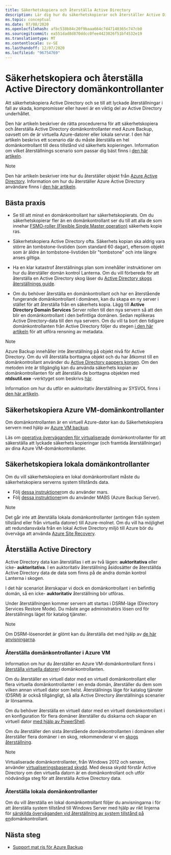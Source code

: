 ```yaml
---
title: Säkerhetskopiera och återställa Active Directory
description: Lär dig hur du säkerhetskopierar och återställer Active Directory-domänkontrollanter.
ms.topic: conceptual
ms.date: 07/08/2020
ms.openlocfilehash: afbc538b84c20f9baaa664c7d47140365c747cb0
ms.sourcegitcommit: ea551dad8d870ddcc0fee4423026f51bf4532e19
ms.translationtype: MT
ms.contentlocale: sv-SE
ms.lasthandoff: 12/07/2020
ms.locfileid: "96754769"
---
```

# <a name="back-up-and-restore-active-directory-domain-controllers"></a>Säkerhetskopiera och återställa Active Directory domänkontrollanter

Att säkerhetskopiera Active Directory och se till att lyckade återställningar i fall av skada, kompromisser eller haveri är en viktig del av Active Directory underhållet.

Den här artikeln beskriver de rätta procedurerna för att säkerhetskopiera och återställa Active Directory domänkontrollanter med Azure Backup, oavsett om de är virtuella Azure-datorer eller lokala servrar. I den här artikeln beskrivs ett scenario där du måste återställa en hel domänkontrollant till dess tillstånd vid säkerhets kopieringen. Information om vilket återställnings scenario som passar dig bäst finns i [den här artikeln](https://docs.microsoft.com/windows-server/identity/ad-ds/manage/ad-forest-recovery-determine-how-to-recover).  

>[!NOTE]
> Den här artikeln beskriver inte hur du återställer objekt från [Azure Active Directory](https://docs.microsoft.com/azure/active-directory/fundamentals/active-directory-whatis). Information om hur du återställer Azure Active Directory användare finns i [den här artikeln](https://docs.microsoft.com/azure/active-directory/fundamentals/active-directory-users-restore).

## <a name="best-practices"></a>Bästa praxis

- Se till att minst en domänkontrollant har säkerhetskopierats. Om du säkerhetskopierar fler än en domänkontrollant ser du till att alla de som innehar [FSMO-roller (Flexible Single Master operation)](https://docs.microsoft.com/windows-server/identity/ad-ds/plan/planning-operations-master-role-placement) säkerhets kopie ras.

- Säkerhetskopiera Active Directory ofta. Säkerhets kopian ska aldrig vara större än tombstone-livstiden (som standard 60 dagar), eftersom objekt som är äldre än tombstone-livstiden blir "tombstone" och inte längre anses giltiga.

- Ha en klar katastrof återställnings plan som innehåller instruktioner om hur du återställer domän kontrol Lanterna. Om du vill förbereda för att återställa en Active Directory skog läser du [Active Directory skogs återställnings guide](https://docs.microsoft.com/windows-server/identity/ad-ds/manage/ad-forest-recovery-guide).

- Om du behöver återställa en domänkontrollant och har en återstående fungerande domänkontrollant i domänen, kan du skapa en ny server i stället för att återställa från en säkerhets kopia. Lägg till **Active Directory Domain Services** Server rollen till den nya servern så att den blir en domänkontrollant i den befintliga domänen. Sedan replikeras Active Directory-data till den nya servern. Om du vill ta bort den tidigare domänkontrollanten från Active Directory följer du stegen [i den här artikeln](https://docs.microsoft.com/windows-server/identity/ad-ds/deploy/ad-ds-metadata-cleanup) för att utföra rensning av metadata.

>[!NOTE]
>Azure Backup innehåller inte återställning på objekt nivå för Active Directory. Om du vill återställa borttagna objekt och du har åtkomst till en domänkontrollant använder du [Active Directory pappers korgen](https://docs.microsoft.com/windows-server/identity/ad-ds/get-started/adac/introduction-to-active-directory-administrative-center-enhancements--level-100-#ad_recycle_bin_mgmt). Om den metoden inte är tillgänglig kan du använda säkerhets kopian av domänkontrollanten för att återställa de borttagna objekten med **ntdsutil.exe** -verktyget som beskrivs [här](https://support.microsoft.com/help/840001/how-to-restore-deleted-user-accounts-and-their-group-memberships-in-ac).
>
>Information om hur du utför en auktoritativ återställning av SYSVOL finns i [den här artikeln](https://docs.microsoft.com/windows-server/identity/ad-ds/manage/ad-forest-recovery-authoritative-recovery-sysvol).

## <a name="backing-up-azure-vm-domain-controllers"></a>Säkerhetskopiera Azure VM-domänkontrollanter

Om domänkontrollanten är en virtuell Azure-dator kan du Säkerhetskopiera servern med hjälp av [Azure VM backup](backup-azure-vms-introduction.md).

Läs om [operativa överväganden för virtualiserade](https://docs.microsoft.com/windows-server/identity/ad-ds/get-started/virtual-dc/virtualized-domain-controllers-hyper-v#operational-considerations-for-virtualized-domain-controllers) domänkontrollanter för att säkerställa att lyckade säkerhets kopieringar (och framtida återställningar) av dina Azure VM-domänkontrollanter.

## <a name="backing-up-on-premises-domain-controllers"></a>Säkerhetskopiera lokala domänkontrollanter

Om du vill säkerhetskopiera en lokal domänkontrollant måste du säkerhetskopiera serverns system tillstånds data.

- Följ [dessa instruktioner](backup-azure-system-state.md)om du använder mars.
- Följ [dessa instruktioner](backup-mabs-system-state-and-bmr.md)om du använder MABS (Azure Backup Server).

>[!NOTE]
> Det går inte att återställa lokala domänkontrollanter (antingen från system tillstånd eller från virtuella datorer) till Azure-molnet. Om du vill ha möjlighet att redundansväxla från en lokal Active Directory miljö till Azure bör du överväga att använda [Azure Site Recovery](https://docs.microsoft.com/azure/site-recovery/site-recovery-active-directory).

## <a name="restoring-active-directory"></a>Återställa Active Directory

Active Directory data kan återställas i ett av två lägen: **auktoritativa** eller icke- **auktoritativa**. I en auktoritativ återställning åsidosätter de återställda Active Directory data de data som finns på de andra domän kontrol Lanterna i skogen.

I det här scenariot återskapar vi dock en domänkontrollant i en befintlig domän, så en icke- **auktoritativ** återställning bör utföras.

Under återställningen kommer servern att startas i DSRM-läge (Directory Services Restore Mode). Du måste ange administratörs lösen ord för återställnings läget för katalog tjänster.

>[!NOTE]
>Om DSRM-lösenordet är glömt kan du återställa det med hjälp av [de här anvisningarna](https://docs.microsoft.com/previous-versions/windows/it-pro/windows-server-2012-r2-and-2012/cc754363(v=ws.11)).

### <a name="restoring-azure-vm-domain-controllers"></a>Återställa domänkontrollanter i Azure VM

Information om hur du återställer en Azure VM-domänkontrollant finns i [återställa virtuella datorer](backup-azure-arm-restore-vms.md#restore-domain-controller-vms)i domänkontrollanten.

Om du återställer en virtuell dator med en virtuell domänkontrollant eller flera virtuella domänkontrollanter i en enda domän, återställer du dem som vilken annan virtuell dator som helst. Återställnings läge för katalog tjänster (DSRM) är också tillgängligt, så alla Active Directory återställnings scenarier är lönsamma.

Om du behöver återställa en virtuell dator med en virtuell domänkontrollant i en konfiguration för flera domäner återställer du diskarna och skapar en virtuell dator [med hjälp av PowerShell](backup-azure-vms-automation.md#restore-the-disks).

Om du återställer den sista återstående domänkontrollanten i domänen eller återställer flera domäner i en skog, rekommenderar vi en [skogs återställning](https://docs.microsoft.com/windows-server/identity/ad-ds/manage/ad-forest-recovery-single-domain-in-multidomain-recovery).

>[!NOTE]
> Virtualiserade domänkontrollanter, från Windows 2012 och senare, använder [virtualiseringsbaserad skydd](https://docs.microsoft.com/windows-server/identity/ad-ds/introduction-to-active-directory-domain-services-ad-ds-virtualization-level-100#virtualization-based-safeguards). Med dessa skydd förstår Active Directory om den virtuella datorn är en domänkontrollant och utför nödvändiga steg för att återställa Active Directory data.

### <a name="restoring-on-premises-domain-controllers"></a>Återställa lokala domänkontrollanter

Om du vill återställa en lokal domänkontrollant följer du anvisningarna i för att återställa system tillstånd till Windows Server med hjälp av rikt linjerna för [särskilda överväganden vid återställning av system tillstånd på en](backup-azure-restore-system-state.md#special-considerations-for-system-state-recovery-on-a-domain-controller)domänkontrollant.

## <a name="next-steps"></a>Nästa steg

- [Support mat ris för Azure Backup](backup-support-matrix.md)
